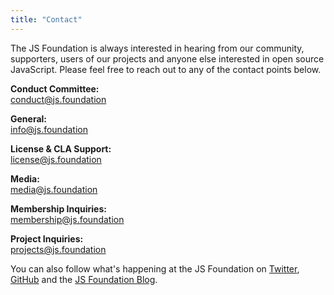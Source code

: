 ```yaml
---
title: "Contact"
---
```


The JS Foundation is always interested in hearing from our community, supporters, users of our projects and anyone else interested in open source JavaScript. Please feel free to reach out to any of the contact points below.

**Conduct Committee:**  
[conduct@js.foundation][]

**General:**  
[info@js.foundation][]

**License & CLA Support:**  
[license@js.foundation][]

**Media:**  
[media@js.foundation][]

**Membership Inquiries:**  
[membership@js.foundation][]

**Project Inquiries:**  
[projects@js.foundation][]


You can also follow what's happening at the JS Foundation on [Twitter][], [GitHub][] and the [JS Foundation Blog][].

[conduct@js.foundation]: mailto:conduct@js.foundation
[info@js.foundation]: mailto:info@js.foundation
[license@js.foundation]: mailto:license@js.foundation
[media@js.foundation]: mailto:media@js.foundation
[membership@js.foundation]: mailto:membership@js.foundation
[projects@js.foundation]: mailto:projects@js.foundation
[Twitter]: https://twitter.com/the_jsf
[GitHub]: https://github.com/jsfoundation
[JS Foundation Blog]: https://blog.js.foundation

